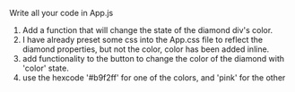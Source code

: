 Write all your code in App.js

1. Add a function that will change the state of the diamond div's color.
2. I have already preset some css into the App.css file to reflect the diamond properties, but not the color, color has been added inline.
3. add functionality to the button to change the color of the diamond with 'color' state.
4. use the hexcode '#b9f2ff' for one of the colors, and 'pink' for the other